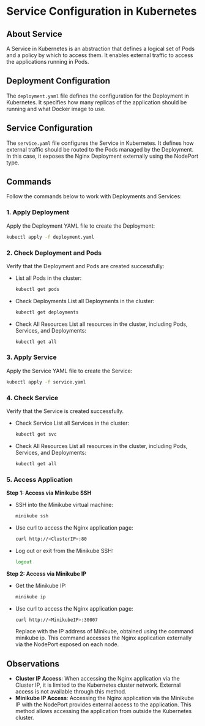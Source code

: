 # Service Configuration in Kubernetes

## About Service

A Service in Kubernetes is an abstraction that defines a logical set of Pods and a policy by which to access them. It enables external traffic to access the applications running in Pods.

## Deployment Configuration

The `deployment.yaml` file defines the configuration for the Deployment in Kubernetes. It specifies how many replicas of the application should be running and what Docker image to use.

## Service Configuration

The `service.yaml` file configures the Service in Kubernetes. It defines how external traffic should be routed to the Pods managed by the Deployment. In this case, it exposes the Nginx Deployment externally using the NodePort type.

## Commands

Follow the commands below to work with Deployments and Services:

### 1. Apply Deployment

Apply the Deployment YAML file to create the Deployment:

```bash
kubectl apply -f deployment.yaml
```

### 2. Check Deployment and Pods

Verify that the Deployment and Pods are created successfully:

- List all Pods in the cluster:

  ```bash
  kubectl get pods
  ```

- Check Deployments
  List all Deployments in the cluster:

  ```bash
  kubectl get deployments
  ```

- Check All Resources
  List all resources in the cluster, including Pods, Services, and Deployments:

  ```bash
  kubectl get all
  ```

### 3. Apply Service

Apply the Service YAML file to create the Service:

```bash
kubectl apply -f service.yaml
```

### 4. Check Service

Verify that the Service is created successfully.

- Check Service
  List all Services in the cluster:

  ```bash
  kubectl get svc
  ```

- Check All Resources
  List all resources in the cluster, including Pods, Services, and Deployments:

  ```bash
  kubectl get all
  ```

### 5. Access Application

**Step 1: Access via Minikube SSH**

- SSH into the Minikube virtual machine:

  ```bash
  minikube ssh
  ```

- Use curl to access the Nginx application page:

  ```bash
  curl http://<ClusterIP>:80
  ```

- Log out or exit from the Minikube SSH:

  ```bash
  logout
  ```

**Step 2: Access via Minikube IP**

- Get the Minikube IP:

  ```bash
  minikube ip
  ```

- Use curl to access the Nginx application page:

  ```bash
  curl http://<MinikubeIP>:30007
  ```

  Replace <MinikubeIP> with the IP address of Minikube, obtained using the command minikube ip. This command accesses the Nginx application externally via the NodePort exposed on each node.

## Observations

- **Cluster IP Access**: When accessing the Nginx application via the Cluster IP, it is limited to the Kubernetes cluster network. External access is not available through this method.
- **Minikube IP Access**: Accessing the Nginx application via the Minikube IP with the NodePort provides external access to the application. This method allows accessing the application from outside the Kubernetes cluster.
